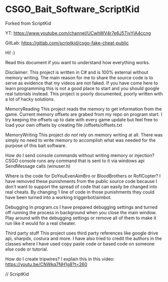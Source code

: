 # CSGO_Bait_Software_ScriptKid

Forked from ScriptKid 


YT: https://www.youtube.com/channel/UCwhWV4r7e6J5TjvYjA4ccng

GitLab: https://gitlab.com/scriptkid/csgo-fake-cheat-public


Hi! :)

Read this document if you want to understand how everything works.

Disclaimer:
This project is written in C# and is 100% external without memory writing. 
The main reason for me to share the source code is to serve as evidence 
that my videos are not faked. If you have come here to learn programming 
this is not a good place to start and you should google real tutorials 
instead. This project is poorly documented, poorly written with a lot of 
hacky solutions.

MemoryReading
This project reads the memory to get information from the game. 
Current memory offsets are grabed from my repo on program start.
I try keeping the offsets up to date with every game update but feel free to load
your own offsets by creating file /offsets/offsets.txt

MemoryWriting
This project _do not_ rely on memory writing at all. There was simply no need
to write memory to accomplish what was needed for the purpose of this bait software.

How do I send console commands without writing memory or injection?
CSGO console runs any command that is sent to it via windows api SendMessage calls (winuser.h)

Where is the code for DoYouEvenAimBro or BloodBrothers or RoflCopter?
I have removed these punishments from the public source code because I don't want to support
the spread of code that can easily be changed into real cheats. By changing 1 line of code 
in those punishments they could have been turned into a working triggerbot/aimbot.

Debugging
In program.cs I have prepared debugging settings and turned off running the process in background
when you close the main window. Play around with the debugging settings or remove all of them to
make it run like it would for a real cheater.

Third party stuff
This project uses third party references like google drive api, sharpdx, costura and more.
I have also tried to credit the authors in the classes where I have used copy paste code or
based code on someone else code or tutorial.

How do I create tripwires?
I explain this in this video: https://youtu.be/CNWkq7NH1g8?t=260

// ScriptKid
